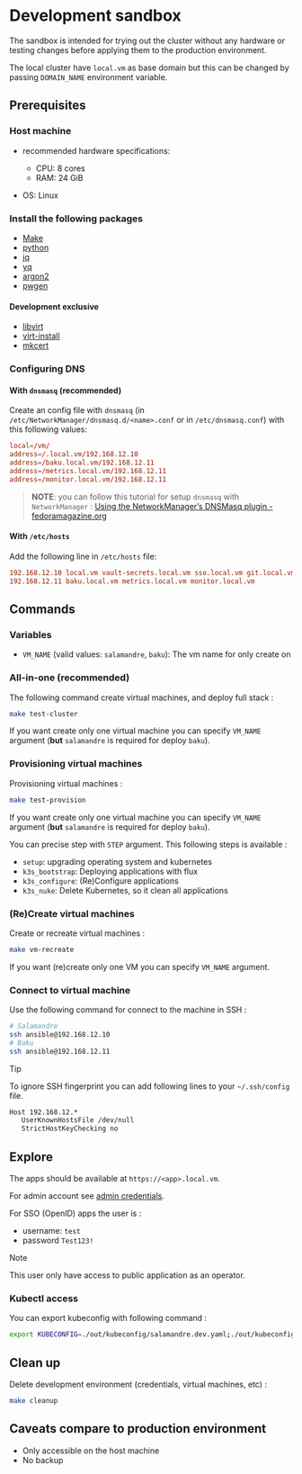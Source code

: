 # Development sandbox

The sandbox is intended for trying out the cluster without any hardware or testing changes before applying them to the
production environment.

The local cluster have `local.vm` as base domain but this can be changed by passing `DOMAIN_NAME` environment variable.

## Prerequisites

### Host machine

- recommended hardware specifications:

  - CPU: 8 cores
  - RAM: 24 GiB

- OS: Linux

### Install the following packages

- [Make](https://www.gnu.org/software/make/)
- [python](https://www.python.org/)
- [jq](https://stedolan.github.io/jq/)
- [yq](https://github.com/mikefarah/yq/)
- [argon2](https://github.com/P-H-C/phc-winner-argon2)
- [pwgen](https://sourceforge.net/projects/pwgen/)

#### Development exclusive

- [libvirt](https://libvirt.org/)
- [virt-install](https://virt-manager.org/)
- [mkcert](https://github.com/FiloSottile/mkcert)

### Configuring DNS

#### With `dnsmasq` (**recommended**)

Create an config file with `dnsmasq` (in `/etc/NetworkManager/dnsmasq.d/<name>.conf` or in `/etc/dnsmasq.conf`) with this following values:

```conf
local=/vm/
address=/.local.vm/192.168.12.10
address=/baku.local.vm/192.168.12.11
address=/metrics.local.vm/192.168.12.11
address=/monitor.local.vm/192.168.12.11
```

> **NOTE**: you can follow this tutorial for setup `dnsmasq` with `NetworkManager` : [Using the NetworkManager’s DNSMasq plugin - fedoramagazine.org](https://fedoramagazine.org/using-the-networkmanagers-dnsmasq-plugin/)

#### With `/etc/hosts`

Add the following line in `/etc/hosts` file:

```conf
192.168.12.10 local.vm vault-secrets.local.vm sso.local.vm git.local.vm
192.168.12.11 baku.local.vm metrics.local.vm monitor.local.vm
```

## Commands

### Variables

- `VM_NAME` (valid values: `salamandre`, `baku`): The vm name for only create on

### All-in-one (recommended)

The following command create virtual machines, and deploy full stack :

```sh
make test-cluster
```

If you want create only one virtual machine you can specify `VM_NAME` argument (**but** `salamandre` is required for deploy `baku`).

### Provisioning virtual machines

Provisioning virtual machines :

```sh
make test-provision
```

If you want create only one virtual machine you can specify `VM_NAME` argument (**but** `salamandre` is required for deploy `baku`).

You can precise step with `STEP` argument. This following steps is available :

- `setup`: upgrading operating system and kubernetes
- `k3s_bootstrap`: Deploying applications with flux
- `k3s_configure`: (Re)Configure applications
- `k3s_nuke`: Delete Kubernetes, so it clean all applications

### (Re)Create virtual machines

Create or recreate virtual machines :

```sh
make vm-recreate
```

If you want (re)create only one VM you can specify `VM_NAME` argument.

### Connect to virtual machine

Use the following command for connect to the machine in SSH :

```sh
# Salamandre
ssh ansible@192.168.12.10
# Baku
ssh ansible@192.168.12.11
```

> [!TIP]
> To ignore SSH fingerprint you can add following lines to your `~/.ssh/config` file.
>
> ```txt
> Host 192.168.12.*
>    UserKnownHostsFile /dev/null
>    StrictHostKeyChecking no
> ```

## Explore

The apps should be available at `https://<app>.local.vm`.

For admin account see [admin credentials](post-installation.md#admin-credentials).

For SSO (OpenID) apps the user is :

- username: `test`
- password `Test123!`

> [!NOTE]
> This user only have access to public application as an operator.

### Kubectl access

You can export kubeconfig with following command :

```sh
export KUBECONFIG=./out/kubeconfig/salamandre.dev.yaml;./out/kubeconfig/baku.dev.yaml
```

## Clean up

Delete development environment (credentials, virtual machines, etc) :

```sh
make cleanup
```

## Caveats compare to production environment

- Only accessible on the host machine
- No backup
